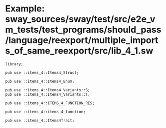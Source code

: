 # Example: sway_sources/sway/test/src/e2e_vm_tests/test_programs/should_pass/language/reexport/multiple_imports_of_same_reexport/src/lib_4_1.sw

```sway
library;

pub use ::items_4::Items4_Struct;

pub use ::items_4::Items4_Enum;

pub use ::items_4::Items4_Variants::S;
pub use ::items_4::Items4_Variants::T;

pub use ::items_4::ITEMS_4_FUNCTION_RES;

pub use ::items_4::items_4_function;

pub use ::items_4::Items4Trait;

```
